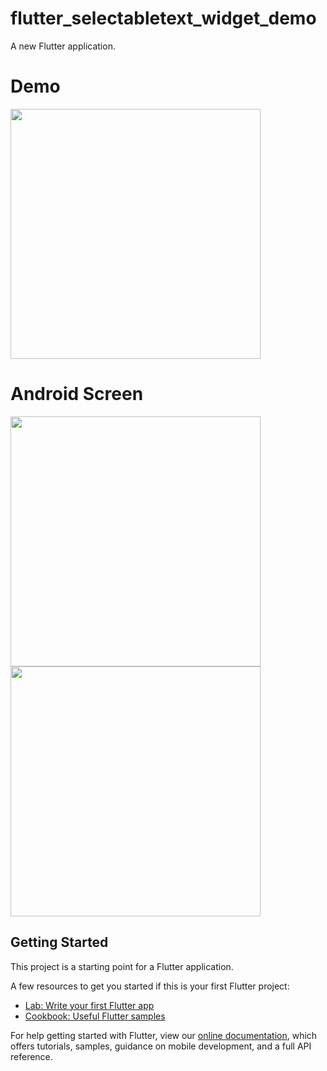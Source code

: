 # flutter_selectabletext_widget_demo

A new Flutter application.

# Demo
<img src="https://user-images.githubusercontent.com/59611415/115885353-8124df80-a46d-11eb-8855-03707fd8feb9.gif" height =400>

# Android Screen
<img height="400px" src="https://user-images.githubusercontent.com/59611415/115885556-b2051480-a46d-11eb-879e-9d9120f166f6.png"> <img height="400px" src="https://user-images.githubusercontent.com/59611415/115885744-dcef6880-a46d-11eb-93c9-cba6aa150061.png">


## Getting Started

This project is a starting point for a Flutter application.

A few resources to get you started if this is your first Flutter project:

- [Lab: Write your first Flutter app](https://flutter.dev/docs/get-started/codelab)
- [Cookbook: Useful Flutter samples](https://flutter.dev/docs/cookbook)

For help getting started with Flutter, view our
[online documentation](https://flutter.dev/docs), which offers tutorials,
samples, guidance on mobile development, and a full API reference.
